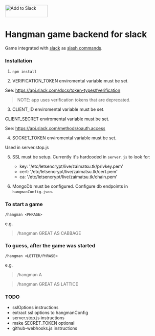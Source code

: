 <a href="https://slack.com/oauth/authorize?client_id=12433638247.361957021079&scope=commands"><img alt="Add to Slack" height="40" width="139" src="https://platform.slack-edge.com/img/add_to_slack.png" srcset="https://platform.slack-edge.com/img/add_to_slack.png 1x, https://platform.slack-edge.com/img/add_to_slack@2x.png 2x" /></a>

Hangman game backend for slack
====================

Game integrated with [slack](https://slack.com) as [slash commands](https://api.slack.com/slash-commands).

### Installation

1. `npm install`

2. VERIFICATION_TOKEN enviromental variable must be set.

See: https://api.slack.com/docs/token-types#verification

> NOTE: app uses verification tokens that are deprecated.


3. CLIENT_ID enviromental variable must be set.

CLIENT_SECRET enviromental variable must be set.


See: https://api.slack.com/methods/oauth.access

4. SOCKET_TOKEN enviromental variable must be set.

Used in server.stop.js

5. SSL must be setup. Currently it's hardcoded in `server.js` to look for:
    - key: '/etc/letsencrypt/live/zaimatsu.tk/privkey.pem'
    - cert: '/etc/letsencrypt/live/zaimatsu.tk/cert.pem'
    - ca: '/etc/letsencrypt/live/zaimatsu.tk/chain.pem'

6. MongoDb must be configured. Configure db endpoints in `hangmanConfig.json`.

### To start a game

`/hangman <PHRASE>`

e.g.
>/hangman GREAT AS CABBAGE

### To guess, after the game was started

`/hangman <LETTER/PHRASE>`

e.g.
> /hangman A

> /hangman GREAT AS LATTICE

### TODO

- sslOptions instructions
- extract ssl options to hangmanConfig
- server.stop.js instructions
- make SECRET_TOKEN optional
- github-webhooks.js instructions
